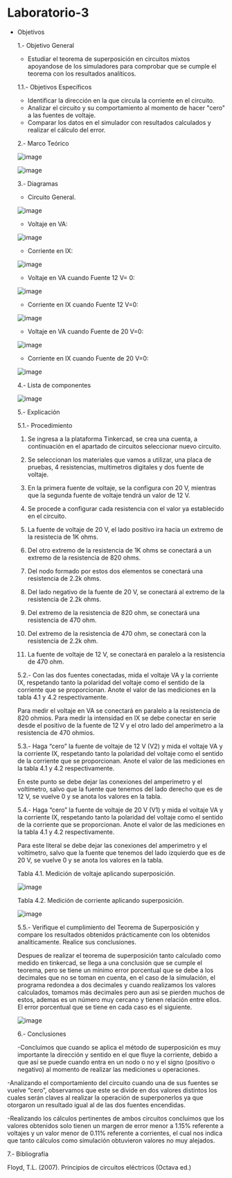 # Laboratorio-3

* Objetivos

  1.- Objetivo General
    - Estudiar el teorema de superposición en circuitos mixtos apoyandose de los simuladores para comprobar que se cumple el teorema con los resultados analíticos.

  1.1.- Objetivos Específicos
    - Identificar la dirección en la que circula la corriente en el circuito.
    - Analizar el circuito y su comportamiento al momento de hacer "cero" a las fuentes de voltaje.
    - Comparar los datos en el simulador con resultados calculados y realizar el cálculo del error.
    
  2.- Marco Teórico
  
     ![image](https://user-images.githubusercontent.com/76134214/104668449-1746ae00-56a6-11eb-8de9-bef74029114e.png)
      
     ![image](https://user-images.githubusercontent.com/76134214/104668455-1a419e80-56a6-11eb-8ddc-4b3f0972ba11.png)

  
  3.- Diagramas
    
    - Circuito General.
    
    ![image](https://user-images.githubusercontent.com/76132461/104648944-ee142680-5681-11eb-9ae3-aa223f3561aa.png)
    
    - Voltaje en VA:
    
    ![image](https://user-images.githubusercontent.com/76132461/104648975-f79d8e80-5681-11eb-9271-e80699e91f64.png)
    
    - Corriente en IX:
   
   ![image](https://user-images.githubusercontent.com/76132461/104650930-f0c44b00-5684-11eb-8728-95bcda22bb20.png) 
    
    - Voltaje en VA cuando Fuente 12 V= 0:
    
    ![image](https://user-images.githubusercontent.com/76132461/104649027-0a17c800-5682-11eb-9ba8-1d390570b103.png)
    
    - Corriente en IX cuando Fuente 12 V=0:
    
    ![image](https://user-images.githubusercontent.com/76132461/104650987-06d20b80-5685-11eb-8d13-0ad0adfc8f49.png)
    
    - Voltaje en VA cuando Fuente de 20 V=0:
    
    ![image](https://user-images.githubusercontent.com/76132461/104649058-14d25d00-5682-11eb-9528-bf97bbbe59d2.png)
    
    - Corriente en IX cuando Fuente de 20 V=0:
    
    ![image](https://user-images.githubusercontent.com/76132461/104651035-18b3ae80-5685-11eb-8b15-e6faac03c23b.png)
    
    4.- Lista de componentes
    
    ![image](https://user-images.githubusercontent.com/76132461/104652024-7c8aa700-5686-11eb-9f38-c312bb53b8d4.png)

    5.- Explicación
    
    5.1.- Procedimiento
    
    1. Se ingresa a la plataforma Tinkercad, se crea una cuenta, a continuación en el apartado de circuitos seleccionar nuevo circuito.
    
    2. Se seleccionan los materiales que vamos a utilizar, una placa de pruebas, 4 resistencias, multimetros digitales y dos fuente de voltaje.
    
    3. En la primera fuente de voltaje, se la configura con 20 V, mientras que la segunda fuente de voltaje tendrá un valor de 12 V.
    
    4. Se procede a configurar cada resistencia con el valor ya establecido en el circuito.

    5. La fuente de voltaje de 20 V, el lado positivo ira hacia un extremo de la resistecia de 1K ohms.
    
    6. Del otro extremo de la resistencia de 1K ohms se conectará a un extremo de la resistencia de 820 ohms.
    
    7. Del nodo formado por estos dos elementos se conectará una resistencia de 2.2k ohms.
    
    8. Del lado negativo de la fuente de 20 V, se conectará al extremo de la resistencia de 2.2k ohms.
    
    9. Del extremo de la resistencia de 820 ohm, se conectará una resistencia de 470 ohm.
    
    10. Del extremo de la resistencia de 470 ohm, se conectará con la resistencia de 2.2k ohm.
    
    11. La fuente de voltaje de 12 V, se conectará en paralelo a la resistencia de 470 ohm.
    
    5.2.- Con las dos fuentes conectadas, mida el voltaje VA y la corriente IX, respetando tanto la polaridad del voltaje como el sentido de la corriente que se proporcionan. Anote el valor de las mediciones en la tabla 4.1 y 4.2 respectivamente.
    
   Para medir el voltaje en VA se conectará en paralelo a la resistencia de 820 ohmios. 
   Para medir la intensidad en IX se debe conectar en serie desde el positivo de la fuente de 12 V y el otro lado del amperímetro a la resistencia de 470 ohmios.
    
    5.3.- Haga “cero” la fuente de voltaje de 12 V (V2) y mida el voltaje VA y la corriente IX, respetando tanto la polaridad del voltaje como el sentido de la corriente que se
proporcionan. Anote el valor de las mediciones en la tabla 4.1 y 4.2 respectivamente.

   En este punto se debe dejar las conexiones del amperimetro y el voltímetro, salvo que la fuente que tenemos del lado derecho que es de 12 V, se vuelve 0 y se anota los valores en la tabla.
   
   5.4.- Haga “cero” la fuente de voltaje de 20 V (V1) y mida el voltaje VA y la corriente IX, respetando tanto la polaridad del voltaje como el sentido de la corriente que se
proporcionan. Anote el valor de las mediciones en la tabla 4.1 y 4.2 respectivamente.

  Para este literal se debe dejar las conexiones del amperimetro y el voltímetro, salvo que la fuente que tenemos del lado izquierdo que es de 20 V, se vuelve 0 y se anota los valores en la tabla.
  
  Tabla 4.1. Medición de voltaje aplicando superposición.
  
  ![image](https://user-images.githubusercontent.com/76132461/104659536-ce392e80-5692-11eb-8e7f-160695ea1214.png)
  
  Tabla 4.2. Medición de corriente aplicando superposición.
  
  ![image](https://user-images.githubusercontent.com/76132461/104659594-e5781c00-5692-11eb-8e32-585f88a883ea.png)
  
  5.5.- Verifique el cumplimiento del Teorema de Superposición y compare los resultados obtenidos prácticamente con los obtenidos analíticamente. Realice sus conclusiones.
  
  Despues de realizar el teorema de superposición tanto calculado como medido en tinkercad, se llega a una conclusión que se cumple el teorema, pero se tiene un mínimo error porcentual que se debe a los decimales que no se toman en cuenta, en el caso de la simulación, el programa redondea a dos decimales y cuando realizamos los valores calculados, tomamos más decimales pero aun asi se pierden muchos de estos, ademas es un número muy cercano y tienen relación entre ellos. El error porcentual que se tiene en cada caso es el siguiente.
  
  ![image](https://user-images.githubusercontent.com/76132461/104661563-c7141f80-5696-11eb-8b86-fbb62480e24d.png)

  6.- Conclusiones
  
  -Concluimos que cuando se aplica el método de superposición es muy importante la dirección y sentido en el que fluye la corriente, debido a que así se puede cuando entra en un nodo o no y el signo (positivo o negativo) al momento de realizar las mediciones u operaciones.
  
-Analizando el comportamiento del circuito cuando una de sus fuentes se vuelve “cero”, observamos que este se divide en dos valores distintos los cuales serán claves al realizar la operación de superponerlos ya que otorgaron un resultado igual al de las dos fuentes encendidas.

-Realizando los cálculos pertinentes de ambos circuitos concluimos que los valores obtenidos solo tienen un margen de error menor a 1.15% referente a voltajes y un valor menor de 0.11% referente a corrientes, el cual nos indica que tanto cálculos como simulación obtuvieron valores no muy alejados.

  
  
  7.- Bibliografía

  Floyd, T.L. (2007). Principios de circuitos eléctricos (Octava ed.)
  
  






    
    
    
    
    
    
    
    
